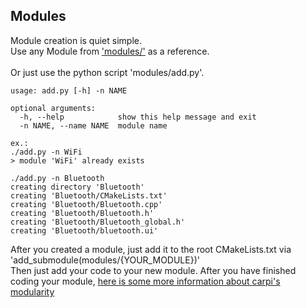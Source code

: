 ## Modules
Module creation is quiet simple.<br>
Use any Module from ['modules/'](https://github.com/smthnspcl/carpi/tree/qt/modules/) as a reference.<br>
<br>
Or just use the python script 'modules/add.py'.
```shell script
usage: add.py [-h] -n NAME

optional arguments:
  -h, --help            show this help message and exit
  -n NAME, --name NAME  module name

ex.:
./add.py -n WiFi
> module 'WiFi' already exists

./add.py -n Bluetooth
creating directory 'Bluetooth'
creating 'Bluetooth/CMakeLists.txt'
creating 'Bluetooth/Bluetooth.cpp'
creating 'Bluetooth/Bluetooth.h'
creating 'Bluetooth/Bluetooth_global.h'
creating 'Bluetooth/bluetooth.ui'
```
After you created a module, just add it to the root CMakeLists.txt via 'add_submodule(modules/{YOUR_MODULE})'<br>
Then just add your code to your new module.
After you have finished coding your module, [here is some more information about carpi's modularity](https://github.com/smthnspcl/carpi/blob/qt/docs/Modularity.md)